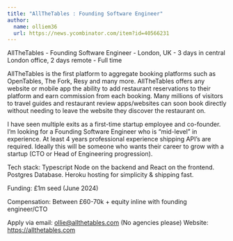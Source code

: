 ```yaml
---
title: "AllTheTables : Founding Software Engineer"
author:
  name: olliem36
  url: https://news.ycombinator.com/item?id=40566231
---
```

AllTheTables - Founding Software Engineer - London, UK - 3 days in central London office, 2 days remote - Full time

AllTheTables is the first platform to aggregate booking platforms such as OpenTables, The Fork, Resy and many more. AllTheTables offers any website or mobile app the ability to add restaurant reservations to their platform and earn commission from each booking. Many millions of visitors to travel guides and restaurant review apps&#x2F;websites can soon book directly without needing to leave the website they discover the restaurant on.

I have seen multiple exits as a first-time startup employee and co-founder. I’m looking for a Founding Software Engineer who is “mid-level” in experience. At least 4 years professional experience shipping API’s are required. Ideally this will be someone who wants their career to grow with a startup (CTO or Head of Engineering progression).

Tech stack: Typescript Node on the backend and React on the frontend. Postgres Database. Heroku hosting for simplicity &amp; shipping fast.

Funding: £1m seed (June 2024)

Compensation: Between £60-70k + equity inline with founding engineer&#x2F;CTO

Apply via email: ollie@allthetables.com  (No agencies please)
Website: <a href="https:&#x2F;&#x2F;allthetables.com" rel="nofollow">https:&#x2F;&#x2F;allthetables.com</a>

